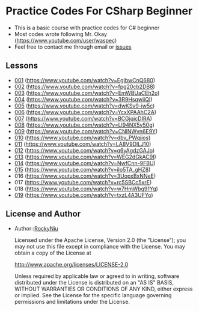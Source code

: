 # Practice Codes For CSharp Beginner

* This is a basic course with practice codes for C# beginner
* Most codes wrote following Mr. Okay (https://www.youtube.com/user/waspec)
* Feel free to contact me through email or [issues]( https://github.com/RockyNiu/PracticeCodesForCSharpBeginner/issues)

## Lessons
* [001](001) (https://www.youtube.com/watch?v=EgIbwCnQ680)
* [002](002) (https://www.youtube.com/watch?v=fpg20cb2DB8)
* [003](003) (https://www.youtube.com/watch?v=EmWBUaCEh2o)
* [004](004) (https://www.youtube.com/watch?v=3R9HsqwiiQI)
* [005](005) (https://www.youtube.com/watch?v=dwKSv9-iw5c)
* [006](006) (https://www.youtube.com/watch?v=YcxXPAAhC2A)
* [007](007) (https://www.youtube.com/watch?v=BCGjqicDIRA)
* [008](008) (https://www.youtube.com/watch?v=Ll94NX5y50g)
* [009](009) (https://www.youtube.com/watch?v=CNlNWvn6E9Y)
* [010](010) (https://www.youtube.com/watch?v=dbv_PWqjios)
* [011](011) (https://www.youtube.com/watch?v=LA8V9DlLJ10)
* [012](012) (https://www.youtube.com/watch?v=q6yAgdzGAJo)
* [013](013) (https://www.youtube.com/watch?v=WEG2dGkAC9I)
* [014](014) (https://www.youtube.com/watch?v=NwfCnn-9FBU)
* [015](015) (https://www.youtube.com/watch?v=iIo5TA_gHZ8)
* 016 (https://www.youtube.com/watch?v=3UopxBxNNeE)
* 017 (https://www.youtube.com/watch?v=rc5SBCc5xrE)
* 018 (https://www.youtube.com/watch?v=w7HmWbg91Yg)
* [019](019) (https://www.youtube.com/watch?v=txzL4A3UFYo)

## License and Author
* Author::[RockyNiu](https://github.com/RockyNiu)
  
  Licensed under the Apache License, Version 2.0 (the "License"); you may not use this file except in compliance with the License. You may obtain a copy of the License at

  http://www.apache.org/licenses/LICENSE-2.0

  Unless required by applicable law or agreed to in writing, software distributed under the License is distributed on an "AS IS" BASIS, WITHOUT WARRANTIES OR CONDITIONS OF ANY KIND, either express or implied. See the License for the specific language governing permissions and limitations under the License.
